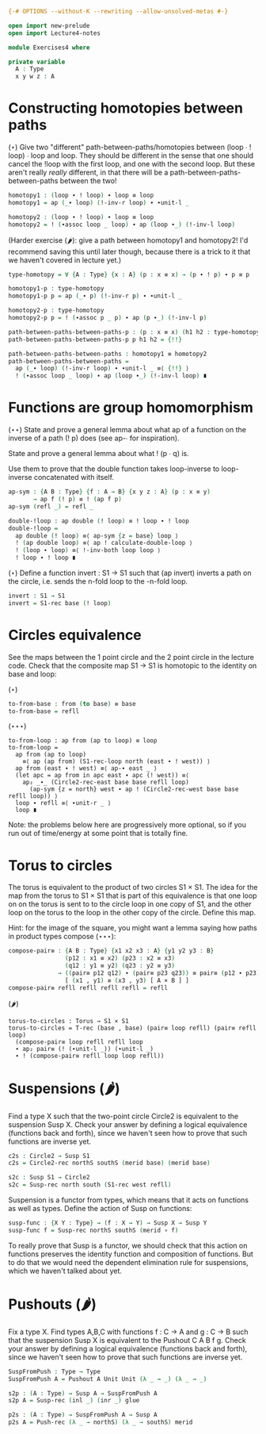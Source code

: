 ```agda
{-# OPTIONS --without-K --rewriting --allow-unsolved-metas #-}

open import new-prelude
open import Lecture4-notes

module Exercises4 where

private variable
  A : Type
  x y w z : A
```

# Constructing homotopies between paths

(⋆) Give two "different" path-between-paths/homotopies between (loop ∙ !
loop) ∙ loop and loop.  They should be different in the sense that one
should cancel the !loop with the first loop, and one with the second
loop.  But these aren't really *really* different, in that there will be
a path-between-paths-between-paths between the two!  

```agda
homotopy1 : (loop ∙ ! loop) ∙ loop ≡ loop
homotopy1 = ap (_∙ loop) (!-inv-r loop) ∙ ∙unit-l _

homotopy2 : (loop ∙ ! loop) ∙ loop ≡ loop
homotopy2 = ! (∙assoc loop _ loop) ∙ ap (loop ∙_) (!-inv-l loop)

```

(Harder exercise (🌶️): give a path between homotopy1 and
homotopy2! I'd recommend saving this until later though, because there
is a trick to it that we haven't covered in lecture yet.)

```agda
type-homotopy = ∀ {A : Type} {x : A} (p : x ≡ x) → (p ∙ ! p) ∙ p ≡ p

homotopy1-p : type-homotopy
homotopy1-p p = ap (_∙ p) (!-inv-r p) ∙ ∙unit-l _

homotopy2-p : type-homotopy
homotopy2-p p = ! (∙assoc p _ p) ∙ ap (p ∙_) (!-inv-l p)

path-between-paths-between-paths-p : (p : x ≡ x) (h1 h2 : type-homotopy) → h1 p ≡ h2 p
path-between-paths-between-paths-p p h1 h2 = {!!}

path-between-paths-between-paths : homotopy1 ≡ homotopy2
path-between-paths-between-paths = 
  ap (_∙ loop) (!-inv-r loop) ∙ ∙unit-l _ ≡⟨ {!!} ⟩
  ! (∙assoc loop _ loop) ∙ ap (loop ∙_) (!-inv-l loop) ∎

```

# Functions are group homomorphism 

(⋆⋆) State and prove a general lemma about what ap of a function on the
inverse of a path (! p) does (see ap-∙ for inspiration).  

State and prove a general lemma about what ! (p ∙ q) is.  

Use them to prove that the double function takes loop-inverse to
loop-inverse concatenated with itself.

```agda
ap-sym : {A B : Type} {f : A → B} {x y z : A} (p : x ≡ y)
       → ap f (! p) ≡ ! (ap f p)
ap-sym (refl _) = refl _

double-!loop : ap double (! loop) ≡ ! loop ∙ ! loop
double-!loop = 
  ap double (! loop) ≡⟨ ap-sym {z = base} loop ⟩
  ! (ap double loop) ≡⟨ ap ! calculate-double-loop ⟩
  ! (loop ∙ loop) ≡⟨ !-inv-both loop loop ⟩
  ! loop ∙ ! loop ∎
```

(⋆) Define a function invert : S1 → S1 such that (ap invert) inverts a path
on the circle, i.e. sends the n-fold loop to the -n-fold loop.  

```agda
invert : S1 → S1
invert = S1-rec base (! loop)
```

# Circles equivalence

See the maps between the 1 point circle and the 2 point circle in the
lecture code.  Check that the composite map S1 → S1
is homotopic to the identity on base and loop:

(⋆) 

```agda
to-from-base : from (to base) ≡ base
to-from-base = refll
```

(⋆⋆⋆) 

```
to-from-loop : ap from (ap to loop) ≡ loop
to-from-loop = 
  ap from (ap to loop)
    ≡⟨ ap (ap from) (S1-rec-loop north (east ∙ ! west)) ⟩
  ap from (east ∙ ! west) ≡⟨ ap-∙ east _ ⟩
  (let apc = ap from in apc east ∙ apc (! west)) ≡⟨
    ap₂ _∙_ (Circle2-rec-east base base refll loop)
      (ap-sym {z = north} west ∙ ap ! (Circle2-rec-west base base refll loop)) ⟩
  loop ∙ refll ≡⟨ ∙unit-r _ ⟩
  loop ∎

```

Note: the problems below here are progressively more optional, so if you
run out of time/energy at some point that is totally fine.  

# Torus to circles

The torus is equivalent to the product of two circles S1 × S1.  The idea
for the map from the torus to S1 × S1 that is part of this equivalence
is that one loop on on the torus is sent to to the circle loop in one
copy of S1, and the other loop on the torus to the loop in the other
copy of the circle.  Define this map.  

Hint: for the image of the square, you might want a lemma saying how
paths in product types compose (⋆⋆⋆):

```agda
compose-pair≡ : {A B : Type} {x1 x2 x3 : A} {y1 y2 y3 : B}
                (p12 : x1 ≡ x2) (p23 : x2 ≡ x3)
                (q12 : y1 ≡ y2) (q23 : y2 ≡ y3)
              → ((pair≡ p12 q12) ∙ (pair≡ p23 q23)) ≡ pair≡ (p12 ∙ p23) (q12 ∙ q23)
                [ (x1 , y1) ≡ (x3 , y3) [ A × B ] ]
compose-pair≡ refll refll refll refll = refll
```

(🌶️)
```
torus-to-circles : Torus → S1 × S1
torus-to-circles = T-rec (base , base) (pair≡ loop refll) (pair≡ refll loop)
  (compose-pair≡ loop refll refll loop
  ∙ ap₂ pair≡ (! (∙unit-l _)) (∙unit-l _)
  ∙ ! (compose-pair≡ refll loop loop refll))
```

# Suspensions (🌶️)

Find a type X such that the two-point circle Circle2 is equivalent to
the suspension Susp X.  Check your answer by defining a logical
equivalence (functions back and forth), since we haven't seen how to
prove that such functions are inverse yet.

```agda
c2s : Circle2 → Susp S1
c2s = Circle2-rec northS southS (merid base) (merid base)

s2c : Susp S1 → Circle2
s2c = Susp-rec north south (S1-rec west refll)
```

Suspension is a functor from types, which means that it acts on
functions as well as types.  Define the action of Susp on functions:

```agda
susp-func : {X Y : Type} → (f : X → Y) → Susp X → Susp Y
susp-func f = Susp-rec northS southS (merid ∘ f)
```

To really prove that Susp is a functor, we should check that this action
on functions preserves the identity function and composition of
functions. But to do that we would need the dependent elimination rule
for suspensions, which we haven't talked about yet.

# Pushouts (🌶️)

Fix a type X.  Find types A,B,C with functions f : C → A and g : C → B
such that the suspension Susp X is equivalent to the Pushout C A B f g.
Check your answer by defining a logical equivalence (functions back and
forth), since we haven't seen how to prove that such functions are
inverse yet.

```agda
SuspFromPush : Type → Type
SuspFromPush A = Pushout A Unit Unit (λ _ → _) (λ _ → _)

s2p : (A : Type) → Susp A → SuspFromPush A
s2p A = Susp-rec (inl _) (inr _) glue

p2s : (A : Type) → SuspFromPush A → Susp A
p2s A = Push-rec (λ _ → northS) (λ _ → southS) merid
```

